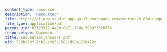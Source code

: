 ```yaml
---
content_type: resource
description: 'Resource:'
file: https://ol-ocw-studio-app-qa.s3.amazonaws.com/courses/6-004-computation-structures-spring-2017/778bc70f7cb2efe51582d90a1228472c_sequential_answers.pdf
file_type: application/pdf
parent_uid: 02123972-4a2b-0e71-718e-7969f3320766
resourcetype: Document
title: sequential_answers.pdf
uid: 778bc70f-7cb2-efe5-1582-d90a1228472c
---
```

